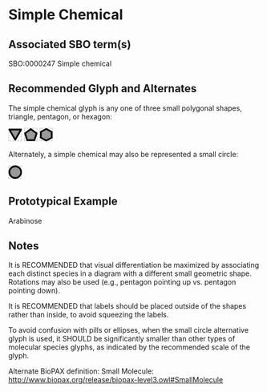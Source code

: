# Simple Chemical

## Associated SBO term(s)
SBO:0000247 Simple chemical

## Recommended Glyph and Alternates
The simple chemical glyph is any one of three small polygonal shapes, triangle, pentagon, or hexagon:

![glyph specification](simple-chemical-triangle-specification.png)
![glyph specification](simple-chemical-pentagon-specification.png)
![glyph specification](simple-chemical-hexagon-specification.png)

Alternately, a simple chemical may also be represented a small circle:

![glyph specification](simple-chemical-circle-specification.png)

## Prototypical Example

Arabinose

## Notes
It is RECOMMENDED that visual differentiation be maximized by associating each distinct species in a diagram with a different small geometric shape. Rotations may also be used (e.g., pentagon pointing up vs. pentagon pointing down).

It is RECOMMENDED that labels should be placed outside of the shapes rather than inside, to avoid squeezing the labels.

To avoid confusion with pills or ellipses, when the small circle alternative glyph is used, it SHOULD be significantly smaller than other types of molecular species glyphs, as indicated by the recommended scale of the glyph.

Alternate BioPAX definition: Small Molecule: http://www.biopax.org/release/biopax-level3.owl#SmallMolecule
